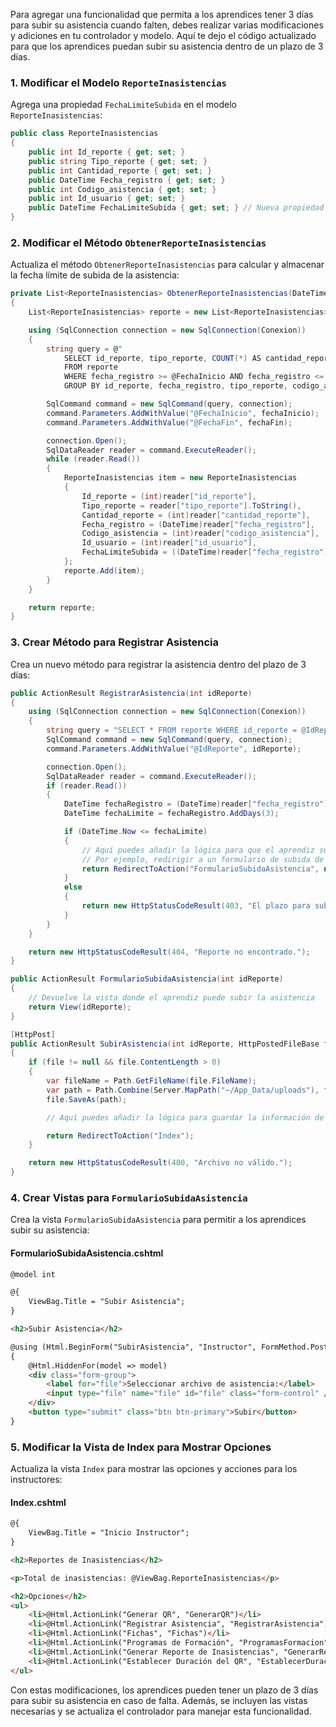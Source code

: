 Para agregar una funcionalidad que permita a los aprendices tener 3 días para subir su asistencia cuando falten, debes realizar varias modificaciones y adiciones en tu controlador y modelo. Aquí te dejo el código actualizado para que los aprendices puedan subir su asistencia dentro de un plazo de 3 días.

### 1. Modificar el Modelo `ReporteInasistencias`
Agrega una propiedad `FechaLimiteSubida` en el modelo `ReporteInasistencias`:

```csharp
public class ReporteInasistencias
{
    public int Id_reporte { get; set; }
    public string Tipo_reporte { get; set; }
    public int Cantidad_reporte { get; set; }
    public DateTime Fecha_registro { get; set; }
    public int Codigo_asistencia { get; set; }
    public int Id_usuario { get; set; }
    public DateTime FechaLimiteSubida { get; set; } // Nueva propiedad
}
```

### 2. Modificar el Método `ObtenerReporteInasistencias`
Actualiza el método `ObtenerReporteInasistencias` para calcular y almacenar la fecha límite de subida de la asistencia:

```csharp
private List<ReporteInasistencias> ObtenerReporteInasistencias(DateTime fechaInicio, DateTime fechaFin)
{
    List<ReporteInasistencias> reporte = new List<ReporteInasistencias>();

    using (SqlConnection connection = new SqlConnection(Conexion))
    {
        string query = @"
            SELECT id_reporte, tipo_reporte, COUNT(*) AS cantidad_reporte, fecha_registro, codigo_asistencia, id_usuario
            FROM reporte
            WHERE fecha_registro >= @FechaInicio AND fecha_registro <= @FechaFin
            GROUP BY id_reporte, fecha_registro, tipo_reporte, codigo_asistencia, id_usuario";

        SqlCommand command = new SqlCommand(query, connection);
        command.Parameters.AddWithValue("@FechaInicio", fechaInicio);
        command.Parameters.AddWithValue("@FechaFin", fechaFin);

        connection.Open();
        SqlDataReader reader = command.ExecuteReader();
        while (reader.Read())
        {
            ReporteInasistencias item = new ReporteInasistencias
            {
                Id_reporte = (int)reader["id_reporte"],
                Tipo_reporte = reader["tipo_reporte"].ToString(),
                Cantidad_reporte = (int)reader["cantidad_reporte"],
                Fecha_registro = (DateTime)reader["fecha_registro"],
                Codigo_asistencia = (int)reader["codigo_asistencia"],
                Id_usuario = (int)reader["id_usuario"],
                FechaLimiteSubida = ((DateTime)reader["fecha_registro"]).AddDays(3) // Nueva lógica
            };
            reporte.Add(item);
        }
    }

    return reporte;
}
```

### 3. Crear Método para Registrar Asistencia
Crea un nuevo método para registrar la asistencia dentro del plazo de 3 días:

```csharp
public ActionResult RegistrarAsistencia(int idReporte)
{
    using (SqlConnection connection = new SqlConnection(Conexion))
    {
        string query = "SELECT * FROM reporte WHERE id_reporte = @IdReporte";
        SqlCommand command = new SqlCommand(query, connection);
        command.Parameters.AddWithValue("@IdReporte", idReporte);

        connection.Open();
        SqlDataReader reader = command.ExecuteReader();
        if (reader.Read())
        {
            DateTime fechaRegistro = (DateTime)reader["fecha_registro"];
            DateTime fechaLimite = fechaRegistro.AddDays(3);

            if (DateTime.Now <= fechaLimite)
            {
                // Aquí puedes añadir la lógica para que el aprendiz suba la asistencia
                // Por ejemplo, redirigir a un formulario de subida de asistencia
                return RedirectToAction("FormularioSubidaAsistencia", new { idReporte = idReporte });
            }
            else
            {
                return new HttpStatusCodeResult(403, "El plazo para subir la asistencia ha expirado.");
            }
        }
    }

    return new HttpStatusCodeResult(404, "Reporte no encontrado.");
}

public ActionResult FormularioSubidaAsistencia(int idReporte)
{
    // Devuelve la vista donde el aprendiz puede subir la asistencia
    return View(idReporte);
}

[HttpPost]
public ActionResult SubirAsistencia(int idReporte, HttpPostedFileBase file)
{
    if (file != null && file.ContentLength > 0)
    {
        var fileName = Path.GetFileName(file.FileName);
        var path = Path.Combine(Server.MapPath("~/App_Data/uploads"), fileName);
        file.SaveAs(path);

        // Aquí puedes añadir la lógica para guardar la información de la subida de asistencia en la base de datos

        return RedirectToAction("Index");
    }

    return new HttpStatusCodeResult(400, "Archivo no válido.");
}
```

### 4. Crear Vistas para `FormularioSubidaAsistencia`
Crea la vista `FormularioSubidaAsistencia` para permitir a los aprendices subir su asistencia:

#### FormularioSubidaAsistencia.cshtml
```html
@model int

@{
    ViewBag.Title = "Subir Asistencia";
}

<h2>Subir Asistencia</h2>

@using (Html.BeginForm("SubirAsistencia", "Instructor", FormMethod.Post, new { enctype = "multipart/form-data" }))
{
    @Html.HiddenFor(model => model)
    <div class="form-group">
        <label for="file">Seleccionar archivo de asistencia:</label>
        <input type="file" name="file" id="file" class="form-control" />
    </div>
    <button type="submit" class="btn btn-primary">Subir</button>
}
```

### 5. Modificar la Vista de Index para Mostrar Opciones
Actualiza la vista `Index` para mostrar las opciones y acciones para los instructores:

#### Index.cshtml
```html
@{
    ViewBag.Title = "Inicio Instructor";
}

<h2>Reportes de Inasistencias</h2>

<p>Total de inasistencias: @ViewBag.ReporteInasistencias</p>

<h2>Opciones</h2>
<ul>
    <li>@Html.ActionLink("Generar QR", "GenerarQR")</li>
    <li>@Html.ActionLink("Registrar Asistencia", "RegistrarAsistencia")</li>
    <li>@Html.ActionLink("Fichas", "Fichas")</li>
    <li>@Html.ActionLink("Programas de Formación", "ProgramasFormacion")</li>
    <li>@Html.ActionLink("Generar Reporte de Inasistencias", "GenerarReporteInasistencias")</li>
    <li>@Html.ActionLink("Establecer Duración del QR", "EstablecerDuracionQR")</li>
</ul>
```

Con estas modificaciones, los aprendices pueden tener un plazo de 3 días para subir su asistencia en caso de falta. Además, se incluyen las vistas necesarias y se actualiza el controlador para manejar esta funcionalidad.